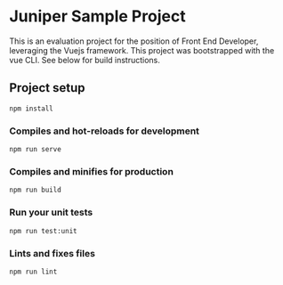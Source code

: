 # Juniper Sample Project
This is an evaluation project for the position of Front End Developer, leveraging the Vuejs framework. This project was bootstrapped with the vue CLI. See below for build instructions.

## Project setup
```
npm install
```

### Compiles and hot-reloads for development
```
npm run serve
```

### Compiles and minifies for production
```
npm run build
```

### Run your unit tests
```
npm run test:unit
```

### Lints and fixes files
```
npm run lint
```


